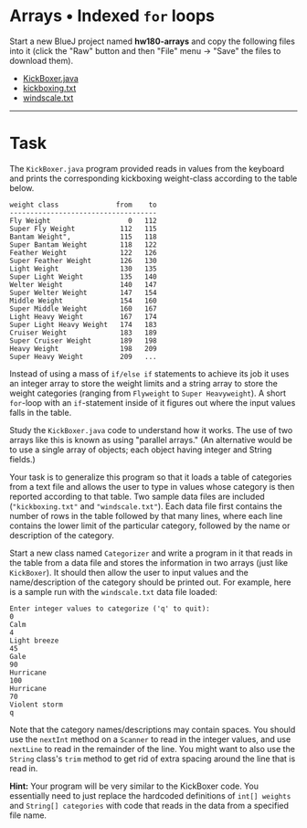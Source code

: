 # Arrays • Indexed `for` loops

Start a new BlueJ project named **hw180-arrays** and copy the following files into it (click the "Raw" button and then "File" menu -> "Save" the files to download them).
- [KickBoxer.java](KickBoxer.java)
- [kickboxing.txt](kickboxing.txt)
- [windscale.txt](windscale.txt)

---

# Task

The `KickBoxer.java` program provided reads in values from the keyboard and prints the corresponding kickboxing weight-class according to the table below.

```
weight class              from    to
------------------------------------
Fly Weight                   0   112
Super Fly Weight           112   115
Bantam Weight",            115   118
Super Bantam Weight        118   122
Feather Weight             122   126
Super Feather Weight       126   130
Light Weight               130   135
Super Light Weight         135   140
Welter Weight              140   147
Super Welter Weight        147   154
Middle Weight              154   160
Super Middle Weight        160   167
Light Heavy Weight         167   174
Super Light Heavy Weight   174   183
Cruiser Weight             183   189
Super Cruiser Weight       189   198
Heavy Weight               198   209
Super Heavy Weight         209   ...
```

Instead of using a mass of `if/else if` statements to achieve its job it uses an integer array to store the weight limits and a string array to store the weight categories (ranging from `Flyweight` to `Super Heavyweight`). A short `for`-loop with an `if`-statement inside of it figures out where the input values falls in the table.

Study the `KickBoxer.java` code to understand how it works. The use of two arrays like this is known as using "parallel arrays." (An alternative would be to use a single array of objects; each object having integer and String fields.)

Your task is to generalize this program so that it loads a table of categories from a text file and allows the user to type in values whose category is then reported according to that table. Two sample data files are included (`"kickboxing.txt"` and `"windscale.txt"`). Each data file first contains the number of rows in the table followed by that many lines, where each line contains the lower limit of the particular category, followed by the name or description of the category.

Start a new class named `Categorizer` and write a program in it that reads in the table from a data file and stores the information in two arrays (just like `KickBoxer`). It should then allow the user to input values and the name/description of the category should be printed out. For example, here is a sample run with the `windscale.txt` data file loaded:

```
Enter integer values to categorize ('q' to quit):
0
Calm
4
Light breeze
45
Gale
90
Hurricane
100
Hurricane
70
Violent storm
q
```

Note that the category names/descriptions may contain spaces. You should use the `nextInt` method on a `Scanner` to read in the integer values, and use `nextLine` to read in the remainder of the line. You might want to also use the `String` class's `trim` method to get rid of extra spacing around the line that is read in.

**Hint:** Your program will be very similar to the KickBoxer code. You essentially need to just replace the hardcoded definitions of `int[] weights` and `String[] categories` with code that reads in the data from a specified file name.


